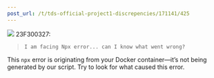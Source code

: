 ```yaml
---
post_url: /t/tds-official-project1-discrepencies/171141/425
---
```

![](https://dub1.discourse-cdn.com/flex013/user_avatar/discourse.onlinedegree.iitm.ac.in/23f300327/48/91361_2.png) 23F300327:

> ```
> I am facing Npx error... can I know what went wrong?
>
> ```

This `npx` error is originating from your Docker container—it’s not being generated by our script. Try to look for what caused this error.